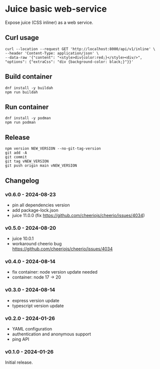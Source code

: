 # Juice basic web-service

Expose juice (CSS inliner) as a web service.


## Curl usage

```
curl --location --request GET 'http://localhost:8000/api/v1/inline' \
--header 'Content-Type: application/json' \
--data-raw '{"content": "<style>div{color:red;}</style><div/>", "options": {"extraCss": "div {background-color: black;}"}}'
```


## Build container

```
dnf install -y buildah
npm run buildah
```


## Run container

```
dnf install -y podman
npm run podman
```

## Release

```
npm version NEW_VERSION --no-git-tag-version
git add -A
git commit
git tag vNEW_VERSION
git push origin main vNEW_VERSION
```

## Changelog

### v0.6.0 - 2024-08-23

* pin all dependencies version
* add package-lock.json
* juice 11.0.0 (fix https://github.com/cheeriojs/cheerio/issues/4034)

### v0.5.0 - 2024-08-20

* juice 10.0.1
* workaround cheerio bug https://github.com/cheeriojs/cheerio/issues/4034

### v0.4.0 - 2024-08-14

* fix container: node version update needed
* container: node 17 -> 20

### v0.3.0 - 2024-08-14

* express version update
* typescript version update

### v0.2.0 - 2024-01-26

* YAML configuration
* authentication and anonymous support
* ping API

### v0.1.0 - 2024-01-26

Initial release.
